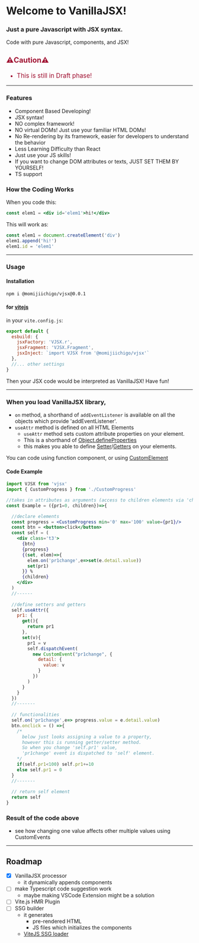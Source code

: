 <div class='center'>

# Welcome to VanillaJSX!

### Just a pure Javascript with JSX syntax.

Code with pure Javascript, components, and JSX!
</div>


<div class='boxed' style='color: #a01232; font-size: larger;'>

### ⚠️Caution⚠️
- This is still in Draft phase!

</div>

---

### Features
- Component Based Developing!
- JSX syntax!
- NO complex framework!
- NO virtual DOMs! Just use your familiar HTML DOMs!
- No Re-rendering by its framework, easier for developers to understand the behavior
- Less Learning Difficulty than React
- Just use your JS skills!
- If you want to change DOM attributes or texts, JUST SET THEM BY YOURSELF!
- TS support



### How the Coding Works
When you code this:
```jsx
const elem1 = <div id='elem1'>hi!</div>
```
This will work as:
```js
const elem1 = document.createElement('div')
elem1.append('hi!')
elem1.id = 'elem1'
```

---

### Usage
#### Installation
```sh
npm i @momijiichigo/vjsx@0.0.1
```
#### for [vitejs](https://vitejs.dev/)
in your `vite.config.js`:
```js
export default {
  esbuild: {
    jsxFactory: 'VJSX.r',
    jsxFragment: 'VJSX.Fragment',
    jsxInject: `import VJSX from '@momijiichigo/vjsx'`
  },
  //... other settings
}
```
Then your JSX code would be interpreted as VanillaJSX! Have fun!

---

### When you load VanillaJSX library,
- `on` method, a shorthand of `addEventListener` 
is available on all the objects which provide 'addEventListener'.
- `useAttr` method is defined on all HTML Elements
  - `useAttr` method sets custom attribute properties on your element.
  - This is a shorthand of [Object.defineProperties](https://developer.mozilla.org/en-US/docs/Web/JavaScript/Reference/Global_Objects/Object/defineProperties)
  - this makes you able to define [Setter](https://developer.mozilla.org/en-US/docs/Web/JavaScript/Reference/Functions/set)/[Getters](https://developer.mozilla.org/en-US/docs/Web/JavaScript/Reference/Functions/get) on your elements.

You can code using function component, or using [CustomElement](https://developer.mozilla.org/ja/docs/Web/Web_Components/Using_custom_elements)

#### Code Example

```jsx
import VJSX from 'vjsx'
import { CustomProgress } from './CustomProgress'

//takes in attributes as arguments (access to children elements via 'children' attribute)
const Example = ({pr1=0, children})=>{

  //declare elements
  const progress = <CustomProgress min='0' max='100' value={pr1}/>
  const btn = <button>click</button>
  const self = (
    <div class='t3'>
      {btn}
      {progress} 
      {(set, elem)=>{
        elem.on('pr1change',e=>set(e.detail.value))
        set(pr1)
      }} %
      {children}
    </div>
  )
  //------
  
  //define setters and getters
  self.useAttr({
    pr1: {
      get(){
        return pr1
      },
      set(v){
        pr1 = v
        self.dispatchEvent(
          new CustomEvent("pr1change", { 
            detail: {
              value: v
            }
          })
        )
      }
    }
  })
  //-------
  
  // functionalities
  self.on('pr1change',e=> progress.value = e.detail.value)
  btn.onclick = () =>{
    /*
      below just looks assigning a value to a property,
      however this is running getter/setter method.
      So when you change 'self.pr1' value, 
      'pr1change' event is dispatched to 'self' element.
    */
    if(self.pr1<100) self.pr1+=10
    else self.pr1 = 0
  }
  //-------
  
  // return self element
  return self	
}
```

### Result of the code above
<div id='example-result-space' class='boxed'></div>

- see how changing one value affects other multiple values using CustomEvents

---

## Roadmap

- [x] VanillaJSX processor
  - it dynamically appends components
- [ ] make Typescript code suggestion work
  - maybe making VSCode Extension might be a solution
- [ ] Vite.js HMR Plugin
- [ ] SSG builder
  - it generates 
    - pre-rendered HTML
    - JS files which initializes the components
  - [ViteJS SSG loader](https://vitejs.dev/guide/ssr.html#ssr-specific-plugin-logic)

